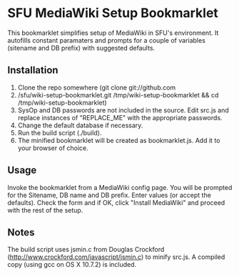 # SFU MediaWiki Setup Bookmarklet

This bookmarklet simplifies setup of MediaWiki in SFU's environment. It autofills constant paramaters and prompts for a couple of variables (sitename and DB prefix) with suggested defaults.

## Installation
1. Clone the repo somewhere (git clone git://github.com
2. /sfu/wiki-setup-bookmarklet.git /tmp/wiki-setup-bookmarklet && cd /tmp/wiki-setup-bookmarklet)
3. SysOp and DB passwords are not included in the source. Edit src.js and replace instances of "REPLACE\_ME" with the appropriate passwords.
4. Change the default database if necessary.
5. Run the build script (./build).
6. The minified bookmarklet will be created as bookmarklet.js. Add it to your browser of choice.

## Usage
Invoke the bookmarklet from a MediaWiki config page. You will be prompted for the Sitename, DB name and DB prefix. Enter values (or accept the defaults). Check the form and if OK, click "Install MediaWiki" and proceed with the rest of the setup.

## Notes
The build script uses jsmin.c from Douglas Crockford (http://www.crockford.com/javascript/jsmin.c) to minify src.js. A compiled copy (using gcc on OS X 10.7.2) is included.